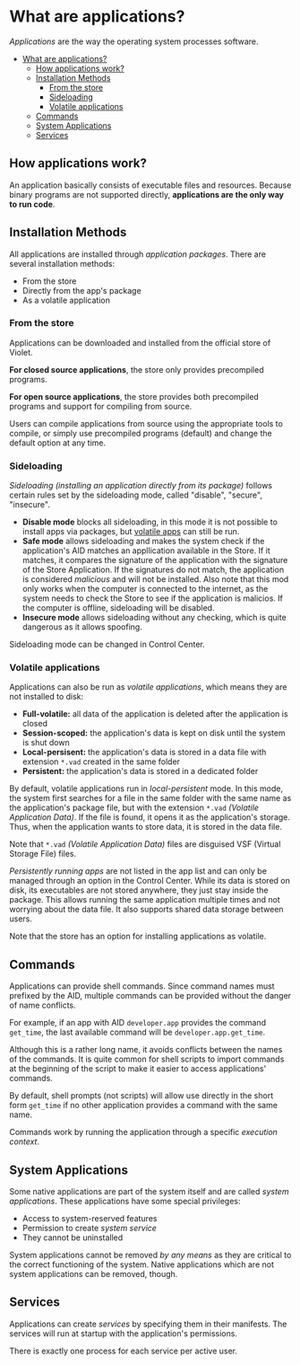 # What are applications?

*Applications* are the way the operating system processes software.

- [What are applications?](#what-are-applications)
  - [How applications work?](#how-applications-work)
  - [Installation Methods](#installation-methods)
    - [From the store](#from-the-store)
    - [Sideloading](#sideloading)
    - [Volatile applications](#volatile-applications)
  - [Commands](#commands)
  - [System Applications](#system-applications)
  - [Services](#services)

## How applications work?

An application basically consists of executable files and resources.
Because binary programs are not supported directly, **applications are the only way to run code**.

## Installation Methods

All applications are installed through *application packages*.
There are several installation methods:

- From the store
- Directly from the app's package
- As a volatile application

### From the store

Applications can be downloaded and installed from the official store of Violet.

**For closed source applications**, the store only provides precompiled programs.

**For open source applications**, the store provides both precompiled
programs and support for compiling from source.

Users can compile applications from source using the appropriate tools
to compile, or simply use precompiled programs (default) and change
the default option at any time.

### Sideloading

*Sideloading (installing an application directly from its package)* follows
certain rules set by the sideloading mode, called "disable", "secure", "insecure".

- **Disable mode** blocks all sideloading, in this mode it is not possible to install apps via packages, but [volatile apps](#volatile-applications) can still be run.
- **Safe mode** allows sideloading and makes the system check if the application's AID matches an appllication available in the Store. If it matches, it compares the signature of the application with the signature of the Store Application. If the signatures do not match, the application is considered *malicious* and will not be installed. Also note that this mod only works when the computer is connected to the internet, as the system needs to check the Store to see if the application is malicios. If the computer is offline, sideloading will be disabled.
- **Insecure mode** allows sideloading without any checking, which is quite dangerous as it allows spoofing.

Sideloading mode can be changed in Control Center.

### Volatile applications

Applications can also be run as *volatile applications*, which
means they are not installed to disk:

- **Full-volatile:** all data of the application is deleted after the application is closed
- **Session-scoped:** the application's data is kept on disk until the system is shut down
- **Local-persisent:** the application's data is stored in a data file with extension `*.vad` created in the same folder
- **Persistent:** the application's data is stored in a dedicated folder

By default, volatile applications run in *local-persistent* mode.
In this mode, the system first searches for a file in the same
folder with the same name as the application's package file,
but with the extension `*.vad` *(Volatile Application Data)*.
If the file is found, it opens it as the application's storage.
Thus, when the application wants to store data, it is stored in the data file.

Note that `*.vad` *(Volatile Application Data)* files are disguised
VSF (Virtual Storage File) files.

*Persistently running apps* are not listed in the app list and can only be
managed through an option in the Control Center. While its data is stored
on disk, its executables are not stored anywhere, they just stay inside
the package. This allows running the same application multiple times and
not worrying about the data file. It also supports shared data storage between users.

Note that the store has an option for installing applications as volatile.

## Commands

Applications can provide shell commands. Since command names must prefixed
by the AID, multiple commands can be provided without the danger of name conflicts.

For example, if an app with AID `developer.app` provides the command `get_time`, the last available command will be `developer.app.get_time`.

Although this is a rather long name, it avoids conflicts between
the names of the commands. It is quite common for shell scripts to
import commands at the beginning of the script to make it easier
to access applications' commands.

By default, shell prompts (not scripts) will allow use directly
in the short form `get_time` if no other application provides
a command with the same name.

Commands work by running the application through a specific *execution context*.

## System Applications

Some native applications are part of the system itself and
are called *system applications*. These applications have some special privileges:

- Access to system-reserved features
- Permission to create *system service*
- They cannot be uninstalled

System applications cannot be removed *by any means* as
they are critical to the correct functioning of the system.
Native applications which are not system applications can be removed, though.

## Services
Applications can create *services* by specifying them in their manifests.
The services will run at startup with the application's permissions.

There is exactly one process for each service per active user.